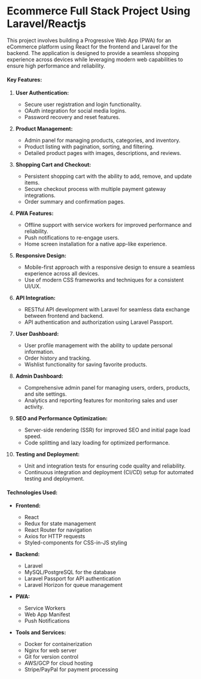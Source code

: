 # Ecommerce Full Stack Project Using Laravel/Reactjs
This project involves building a Progressive Web App (PWA) for an eCommerce platform using React for the frontend and Laravel for the backend. The application is designed to provide a seamless shopping experience across devices while leveraging modern web capabilities to ensure high performance and reliability.


#### **Key Features:**

1. **User Authentication:**
   - Secure user registration and login functionality.
   - OAuth integration for social media logins.
   - Password recovery and reset features.

2. **Product Management:**
   - Admin panel for managing products, categories, and inventory.
   - Product listing with pagination, sorting, and filtering.
   - Detailed product pages with images, descriptions, and reviews.

3. **Shopping Cart and Checkout:**
   - Persistent shopping cart with the ability to add, remove, and update items.
   - Secure checkout process with multiple payment gateway integrations.
   - Order summary and confirmation pages.

4. **PWA Features:**
   - Offline support with service workers for improved performance and reliability.
   - Push notifications to re-engage users.
   - Home screen installation for a native app-like experience.

5. **Responsive Design:**
   - Mobile-first approach with a responsive design to ensure a seamless experience across all devices.
   - Use of modern CSS frameworks and techniques for a consistent UI/UX.

6. **API Integration:**
   - RESTful API development with Laravel for seamless data exchange between frontend and backend.
   - API authentication and authorization using Laravel Passport.

7. **User Dashboard:**
   - User profile management with the ability to update personal information.
   - Order history and tracking.
   - Wishlist functionality for saving favorite products.

8. **Admin Dashboard:**
   - Comprehensive admin panel for managing users, orders, products, and site settings.
   - Analytics and reporting features for monitoring sales and user activity.

9. **SEO and Performance Optimization:**
   - Server-side rendering (SSR) for improved SEO and initial page load speed.
   - Code splitting and lazy loading for optimized performance.

10. **Testing and Deployment:**
    - Unit and integration tests for ensuring code quality and reliability.
    - Continuous integration and deployment (CI/CD) setup for automated testing and deployment.

#### **Technologies Used:**

- **Frontend:**
  - React
  - Redux for state management
  - React Router for navigation
  - Axios for HTTP requests
  - Styled-components for CSS-in-JS styling

- **Backend:**
  - Laravel
  - MySQL/PostgreSQL for the database
  - Laravel Passport for API authentication
  - Laravel Horizon for queue management

- **PWA:**
  - Service Workers
  - Web App Manifest
  - Push Notifications

- **Tools and Services:**
  - Docker for containerization
  - Nginx for web server
  - Git for version control
  - AWS/GCP for cloud hosting
  - Stripe/PayPal for payment processing
